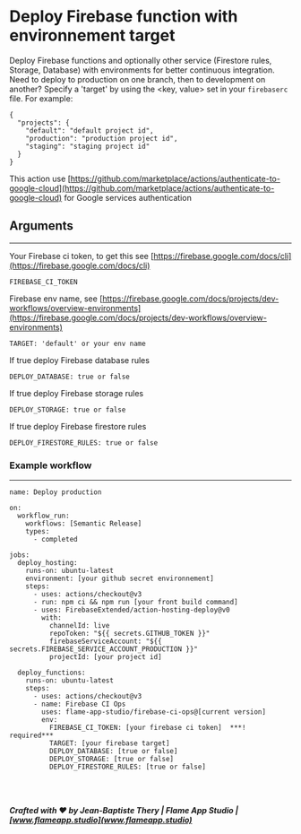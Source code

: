 # Deploy Firebase function with environnement target

Deploy Firebase functions and optionally other service (Firestore rules, Storage, Database) with environments for better continuous integration. Need to deploy to production on one branch, then to development on another? Specify a 'target' by using the <key, value> set in your `firebaserc` file. For example:

```
{
  "projects": {
    "default": "default project id",
    "production": "production project id",
    "staging": "staging project id"
  }
}
```

This action use [https://github.com/marketplace/actions/authenticate-to-google-cloud](https://github.com/marketplace/actions/authenticate-to-google-cloud) for Google services authentication

## Arguments

---

Your Firebase ci token, to get this see [https://firebase.google.com/docs/cli](https://firebase.google.com/docs/cli)

```
FIREBASE_CI_TOKEN
```

Firebase env name, see [https://firebase.google.com/docs/projects/dev-workflows/overview-environments](https://firebase.google.com/docs/projects/dev-workflows/overview-environments)

```
TARGET: 'default' or your env name
```

If true deploy Firebase database rules

```
DEPLOY_DATABASE: true or false
```

If true deploy Firebase storage rules

```
DEPLOY_STORAGE: true or false
```

If true deploy Firebase firestore rules

```
DEPLOY_FIRESTORE_RULES: true or false
```

### Example workflow

---

```
name: Deploy production

on:
  workflow_run:
    workflows: [Semantic Release]
    types:
      - completed

jobs:
  deploy_hosting:
    runs-on: ubuntu-latest
    environment: [your github secret environnement]
    steps:
      - uses: actions/checkout@v3
      - run: npm ci && npm run [your front build command]
      - uses: FirebaseExtended/action-hosting-deploy@v0
        with:
          channelId: live
          repoToken: "${{ secrets.GITHUB_TOKEN }}"
          firebaseServiceAccount: "${{ secrets.FIREBASE_SERVICE_ACCOUNT_PRODUCTION }}"
          projectId: [your project id]

  deploy_functions:
    runs-on: ubuntu-latest
    steps:
      - uses: actions/checkout@v3
      - name: Firebase CI Ops
        uses: flame-app-studio/firebase-ci-ops@[current version]
        env:
          FIREBASE_CI_TOKEN: [your firebase ci token]  ***! required***
          TARGET: [your firebase target]
          DEPLOY_DATABASE: [true or false]
          DEPLOY_STORAGE: [true or false]
          DEPLOY_FIRESTORE_RULES: [true or false]
```

<br/><br/>

**_Crafted with ❤️ by Jean-Baptiste Thery | Flame App Studio | [www.flameapp.studio](www.flameapp.studio)_**

